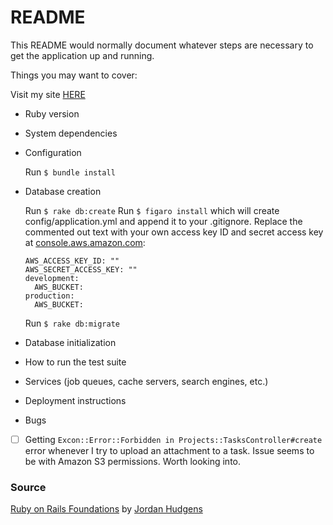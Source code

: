 # README

This README would normally document whatever steps are necessary to get the
application up and running.

Things you may want to cover:

Visit my site [HERE](https://udemy-taski.herokuapp.com/)

* Ruby version

* System dependencies

* Configuration

  Run `$ bundle install`

* Database creation

  Run `$ rake db:create`
  Run `$ figaro install` which will create config/application.yml and append it to your .gitignore.
  Replace the commented out text with your own access key ID and secret access key at [console.aws.amazon.com](console.aws.amazon.com):

  ```
  AWS_ACCESS_KEY_ID: ""
  AWS_SECRET_ACCESS_KEY: ""
  development:
    AWS_BUCKET:
  production:
    AWS_BUCKET:
  ```

  Run `$ rake db:migrate`


* Database initialization

* How to run the test suite

* Services (job queues, cache servers, search engines, etc.)

* Deployment instructions

* Bugs

- [ ] Getting `Excon::Error::Forbidden in Projects::TasksController#create` error whenever I try to upload an attachment to a task. Issue seems to be with Amazon S3 permissions. Worth looking into.


### Source

[Ruby on Rails Foundations](https://www.udemy.com/how-to-learn-ruby-on-rails/learn/v4/overview) by [Jordan Hudgens](https://github.com/jordanhudgens/taski)
